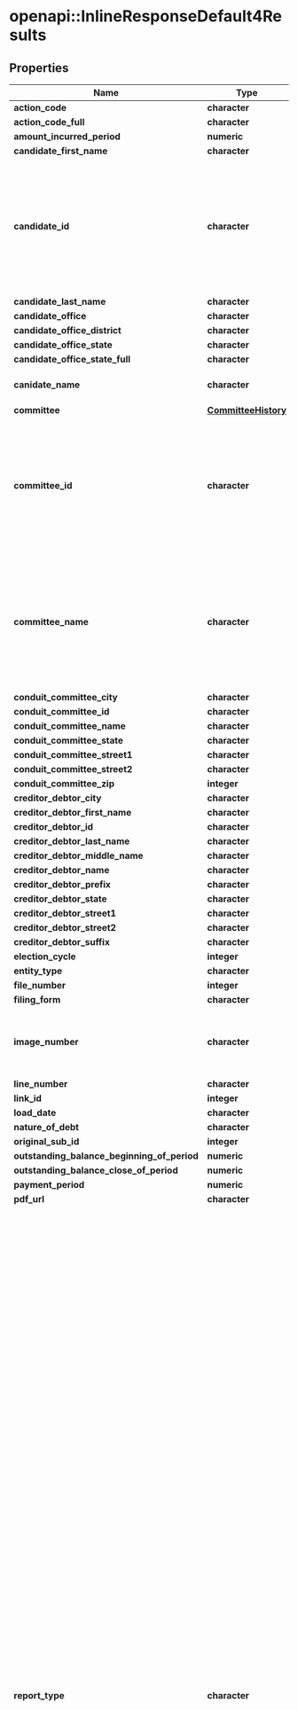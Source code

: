 # openapi::InlineResponseDefault4Results


## Properties
Name | Type | Description | Notes
------------ | ------------- | ------------- | -------------
**action_code** | **character** |  | [optional] 
**action_code_full** | **character** |  | [optional] 
**amount_incurred_period** | **numeric** |  | [optional] 
**candidate_first_name** | **character** |  | [optional] 
**candidate_id** | **character** |  A unique identifier assigned to each candidate registered with the FEC. If a person runs for several offices, that person will have separate candidate IDs for each office.  | [optional] 
**candidate_last_name** | **character** |  | [optional] 
**candidate_office** | **character** |  | [optional] 
**candidate_office_district** | **character** |  | [optional] 
**candidate_office_state** | **character** |  | [optional] 
**candidate_office_state_full** | **character** |  | [optional] 
**canidate_name** | **character** | Name of candidate running for office | [optional] 
**committee** | [**CommitteeHistory**](CommitteeHistory.md) |  | [optional] 
**committee_id** | **character** |  A unique identifier assigned to each committee or filer registered with the FEC. In general committee id&#39;s begin with the letter C which is followed by eight digits.  | [optional] 
**committee_name** | **character** | The name of the committee. If a committee changes its name,     the most recent name will be shown. Committee names are not unique. Use committee_id     for looking up records. | [optional] 
**conduit_committee_city** | **character** |  | [optional] 
**conduit_committee_id** | **character** |  | [optional] 
**conduit_committee_name** | **character** |  | [optional] 
**conduit_committee_state** | **character** |  | [optional] 
**conduit_committee_street1** | **character** |  | [optional] 
**conduit_committee_street2** | **character** |  | [optional] 
**conduit_committee_zip** | **integer** |  | [optional] 
**creditor_debtor_city** | **character** |  | [optional] 
**creditor_debtor_first_name** | **character** |  | [optional] 
**creditor_debtor_id** | **character** |  | [optional] 
**creditor_debtor_last_name** | **character** |  | [optional] 
**creditor_debtor_middle_name** | **character** |  | [optional] 
**creditor_debtor_name** | **character** |  | [optional] 
**creditor_debtor_prefix** | **character** |  | [optional] 
**creditor_debtor_state** | **character** |  | [optional] 
**creditor_debtor_street1** | **character** |  | [optional] 
**creditor_debtor_street2** | **character** |  | [optional] 
**creditor_debtor_suffix** | **character** |  | [optional] 
**election_cycle** | **integer** |  | [optional] 
**entity_type** | **character** |  | [optional] 
**file_number** | **integer** |  | [optional] 
**filing_form** | **character** |  | [optional] 
**image_number** | **character** |  An unique identifier for each page where the electronic or paper filing is reported.  | [optional] 
**line_number** | **character** |  | [optional] 
**link_id** | **integer** |  | [optional] 
**load_date** | **character** |  | [optional] 
**nature_of_debt** | **character** |  | [optional] 
**original_sub_id** | **integer** |  | [optional] 
**outstanding_balance_beginning_of_period** | **numeric** |  | [optional] 
**outstanding_balance_close_of_period** | **numeric** |  | [optional] 
**payment_period** | **numeric** |  | [optional] 
**pdf_url** | **character** |  | [optional] 
**report_type** | **character** | Name of report where the underlying data comes from:     - 10D Pre-Election     - 10G Pre-General     - 10P Pre-Primary     - 10R Pre-Run-Off     - 10S Pre-Special     - 12C Pre-Convention     - 12G Pre-General     - 12P Pre-Primary     - 12R Pre-Run-Off     - 12S Pre-Special     - 30D Post-Election     - 30G Post-General     - 30P Post-Primary     - 30R Post-Run-Off     - 30S Post-Special     - 60D Post-Convention     - M1  January Monthly     - M10 October Monthly     - M11 November Monthly     - M12 December Monthly     - M2  February Monthly     - M3  March Monthly     - M4  April Monthly     - M5  May Monthly     - M6  June Monthly     - M7  July Monthly     - M8  August Monthly     - M9  September Monthly     - MY  Mid-Year Report     - Q1  April Quarterly     - Q2  July Quarterly     - Q3  October Quarterly     - TER Termination Report     - YE  Year-End     - ADJ COMP ADJUST AMEND     - CA  COMPREHENSIVE AMEND     - 90S Post Inaugural Supplement     - 90D Post Inaugural     - 48  48 Hour Notification     - 24  24 Hour Notification     - M7S July Monthly/Semi-Annual     - MSA Monthly Semi-Annual (MY)     - MYS Monthly Year End/Semi-Annual     - Q2S July Quarterly/Semi-Annual     - QSA Quarterly Semi-Annual (MY)     - QYS Quarterly Year End/Semi-Annual     - QYE Quarterly Semi-Annual (YE)     - QMS Quarterly Mid-Year/ Semi-Annual     - MSY Monthly Semi-Annual (YE)  | [optional] 
**report_year** | **integer** |  Forms with coverage date -      year from the coverage ending date. Forms without coverage date -      year from the receipt date.  | [optional] 
**schedule_type** | **character** |  | [optional] 
**schedule_type_full** | **character** |  | [optional] 
**sub_id** | **character** |  | [optional] 
**transaction_id** | **character** |  | [optional] 


